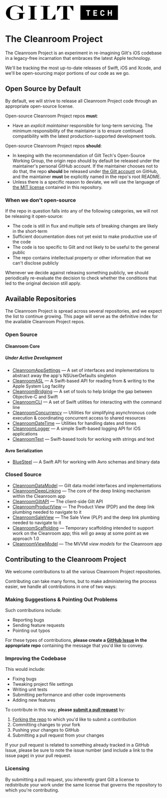 ![Gilt Tech logo](https://raw.githubusercontent.com/gilt/Cleanroom/master/Assets/gilt-tech-logo.png)

# The Cleanroom Project

The Cleanroom Project is an experiment in re-imagining Gilt's iOS codebase in a legacy-free incarnation that embraces the latest Apple technology.

We'll be tracking the most up-to-date releases of Swift, iOS and Xcode, and we'll be open-sourcing major portions of our code as we go.

## Open Source by Default

By default, we will strive to release all Cleanroom Project code through an appropriate open-source license.

Open-source Cleanroom Project repos **must**:

- Have an *explicit maintainer* responsible for long-term servicing. The minimum responsibility of the maintainer is to ensure continued compatibility with the latest production-supported development tools.

Open-source Cleanroom Project repos **should**:

- In keeping with the recommendation of Gilt Tech's Open-Source Working Group, the origin repo should by default be released under the maintainer's personal GitHub account. If the maintainer chooses not to do that, the repo **should** be released under [the Gilt account](https://github.com/gilt/) on GitHub, and the maintainer **must** be explicitly named in the repo's root README.
- Unless there is a specific reason to deviate, we will use the language of [the MIT license](https://github.com/gilt/Cleanroom/blob/master/LICENSE) contained in this repository.

### When we don't open-source

If the repo in question falls into any of the following categories, we will not be releasing it open-source:

- The code is still in flux and multiple sets of breaking changes are likely in the short-term
- Sufficient documentation does not yet exist to make productive use of the code
- The code is too specific to Gilt and not likely to be useful to the general public
- The repo contains intellectual property or other information that we can't disclose publicly

Whenever we decide against releasing something publicly, we should periodically re-evaluate the decision to check whether the conditions that led to the original decision still apply.

## Available Repositories

The Cleanroom Project is spread across several repositories, and we expect the list to continue growing. This page will serve as the definitive index for the available Cleanroom Project repos.

### Open Source

#### Cleanroom Core

##### Under Active Development

- [CleanroomAppSettings](http://github.com/emaloney/CleanroomAppSettings) — A set of interfaces and implementations to abstract away the app's NSUserDefaults singleton
- [CleanroomASL](http://github.com/emaloney/CleanroomASL) — A Swift-based API for reading from & writing to the Apple System Log facility
- [CleanroomBridging](http://github.com/emaloney/CleanroomBridging) — A set of tools to help bridge the gap between Objective-C and Swift
- [CleanroomCLI](http://github.com/emaloney/CleanroomCLI) — A set of Swift utilities for interacting with the command line
- [CleanroomConcurrency](http://github.com/emaloney/CleanroomConcurrency) — Utilities for simplifying asynchronous code execution & coordinating concurrent access to shared resources
- [CleanroomDateTime](http://github.com/emaloney/CleanroomDateTime) — Utilities for handling dates and times
- [CleanroomLogger](http://github.com/emaloney/CleanroomLogger) — A simple Swift-based logging API for iOS applications
- [CleanroomText](http://github.com/emaloney/CleanroomText) — Swift-based tools for working with strings and text

#### Avro Serialization

- [BlueSteel](https://github.com/gilt/BlueSteel) — A Swift API for working with Avro schemas and binary data

### Closed Source

- [CleanroomDataModel](https://github.com/gilt/CleanroomDataModel) — Gilt data model interfaces and implementations
- [CleanroomDeepLinking](https://github.com/gilt/CleanroomDeepLinking) — The core of the deep linking mechanism within the Cleanroom app
- [CleanroomGiltAPI](https://github.com/gilt/CleanroomGiltAPI) — The client-side Gilt API
- [CleanroomProductView](https://github.com/gilt/CleanroomProductView) — The Product View (PDP) and the deep link plumbing needed to navigate to it
- [CleanroomSaleView](https://github.com/gilt/CleanroomSaleView) — The Sale View (PLP) and the deep link plumbing needed to navigate to it
- [CleanroomScaffolding](https://github.com/gilt/CleanroomScaffolding) — Temporary scaffolding intended to support work on the Cleanroom app; this will go away at some point as we approach 1.0
- [CleanroomViewModel](https://github.com/gilt/CleanroomViewModel) — The MVVM *view models* for the Cleanroom app

## Contributing to the Cleanroom Project

We welcome contributions to all the various Cleanroom Project repositories.

Contributing can take many forms, but to make administering the process easier, we handle all contributions in one of two ways:

### Making Suggestions &amp; Pointing Out Problems

Such contributions include:

- Reporting bugs
- Sending feature requests
- Pointing out typos

For these types of contributions, **please create a [GitHub Issue](https://guides.github.com/features/issues/) in the appropriate repo** containing the message that you'd like to convey.

### Improving the Codebase

This would include:

- Fixing bugs
- Tweaking project file settings
- Writing unit tests
- Submitting performance and other code improvements
- Adding new features

To contribute in this way, **please [submit a pull request](https://help.github.com/articles/using-pull-requests/)** by:

1. [Forking the repo](https://help.github.com/articles/fork-a-repo/) to which you'd like to submit a contribution
2. Committing changes to your fork
3. Pushing your changes to GitHub
4. Submitting a pull request from your changes

If your pull request is related to something already tracked in a GitHub Issue, please be sure to note the issue number (and include a link to the issue page) in your pull request.

### Licensing

By submitting a pull request, you inherently grant Gilt a license to redistribute your work under the same license that governs the repository to which you're contributing.
